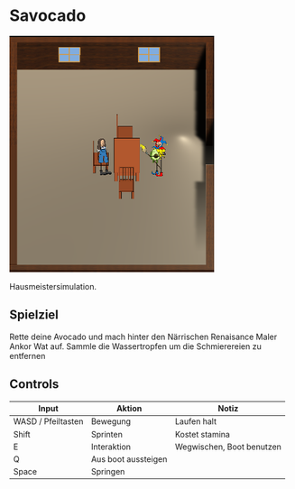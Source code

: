 # Savocado

![Starting Room](./Screenshot.png)

Hausmeistersimulation.

## Spielziel

Rette deine Avocado und mach hinter den Närrischen Renaisance Maler Ankor Wat auf.
Sammle die Wassertropfen um die Schmierereien zu entfernen

## Controls

Input | Aktion | Notiz
------|--------|-------
WASD / Pfeiltasten | Bewegung | Laufen halt
Shift | Sprinten | Kostet stamina
E | Interaktion | Wegwischen, Boot benutzen
Q | Aus boot aussteigen |
Space | Springen


